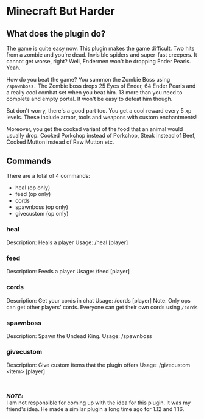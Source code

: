 # Minecraft But Harder

## What does the plugin do?

The game is quite easy now. This plugin makes the game difficult. Two hits from a zombie and you're dead. Invisible spiders and super-fast creepers. It cannot get worse, right? Well, Endermen won't be dropping Ender Pearls. Yeah.

How do you beat the game? You summon the Zombie Boss using `/spawnboss.`
The Zombie boss drops 25 Eyes of Ender, 64 Ender Pearls and a really cool combat set when you beat him. 13 more than you need to complete and empty portal. It won't be easy to defeat him though.

But don't worry, there's a good part too. You get a cool reward every 5 xp levels. These include armor, tools and weapons with custom enchantments!

Moreover, you get the cooked variant of the food that an animal would usually drop.
Cooked Porkchop instead of Porkchop, Steak instead of Beef, Cooked Mutton instead of Raw Mutton etc.

## Commands

There are a total of 4 commands:
- heal (op only)
- feed (op only)
- cords
- spawnboss (op only)
- givecustom (op only)

### heal
Description: Heals a player
Usage: /heal [player]

### feed
Description: Feeds a player
Usage: /feed [player]

### cords
Description: Get your cords in chat
Usage: /cords [player]
Note: Only ops can get other players' cords. Everyone can get their own cords using `/cords`

### spawnboss
Description: Spawn the Undead King.
Usage: /spawnboss

### givecustom
Description: Give custom items that the plugin offers
Usage: /givecustom \<item\> [player]

<br><br>
***NOTE:***<br>
I am not responsible for coming up with the idea for this plugin. It was my friend's idea. He made a similar plugin a long time ago for 1.12 and 1.16.